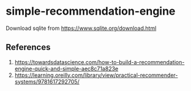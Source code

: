 # simple-recommendation-engine





Download sqlite from https://www.sqlite.org/download.html



## References

1. https://towardsdatascience.com/how-to-build-a-recommendation-engine-quick-and-simple-aec8c71a823e
2. https://learning.oreilly.com/library/view/practical-recommender-systems/9781617292705/